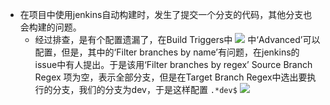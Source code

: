 - 在项目中使用jenkins自动构建时，发生了提交一个分支的代码，其他分支也会构建的问题。
  - 经过排查，是有个配置遗漏了，在Build Triggers中
  ![](https://github.com/FeengQi/jenkinsFQA/img/20190904195257.png)
  中‘Advanced’可以配置，但是，其中的‘Filter branches by name’有问题，在jenkins的issue中有人提出。于是该用‘Filter branches by regex’
  Source Branch Regex	 项为空，表示全部分支，但是在Target Branch Regex中选出要执行的分支，我们的分支为dev，于是这样配置 `.*dev$`
  ![](https://github.com/FeengQi/jenkinsFQA/img/20190904195936.png)
